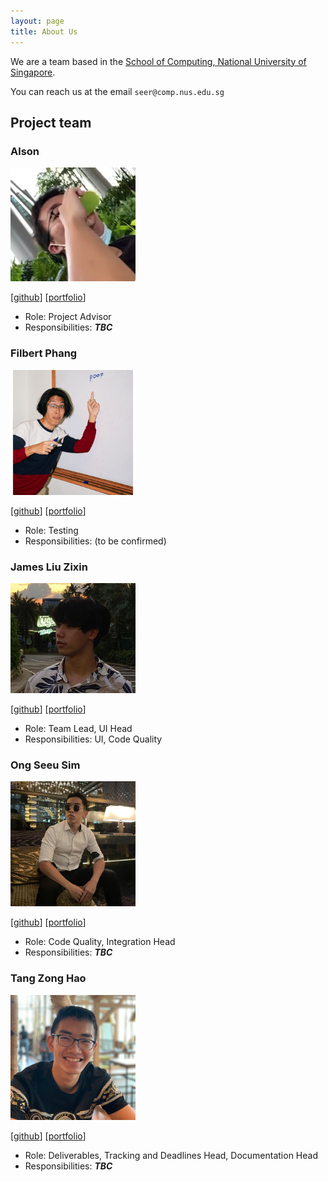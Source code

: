 ```yaml
---
layout: page
title: About Us
---
```


We are a team based in the [School of Computing, National University of Singapore](http://www.comp.nus.edu.sg).

You can reach us at the email `seer@comp.nus.edu.sg`

## Project team

### Alson

<img src="images/alson001.png" width="200px">

[[github](https://github.com/alson001)]
[[portfolio](team/alson001.md)]

- Role: Project Advisor
- Responsibilities: ***TBC***

### Filbert Phang

<img src="images/filbertphang.png" width="200px">

[[github](http://github.com/filbertphang)]
[[portfolio](team/filbertphang.md)]

- Role: Testing
- Responsibilities: (to be confirmed)

### James Liu Zixin

<img src="images/jamesliuzx.jpg" width="200px">

[[github](http://github.com/jamesliuzx)]
[[portfolio](team/jamesliuzx.md)]

- Role: Team Lead, UI Head
- Responsibilities: UI, Code Quality 

### Ong Seeu Sim

<img src="images/seeusim.png" width="200px">

[[github](http://github.com/SeeuSim)]
[[portfolio](team/seeusim.md)]

- Role: Code Quality, Integration Head
- Responsibilities: ***TBC***

### Tang Zong Hao

<img src="images/zhtang29.png" width="200px">

[[github](http://github.com/zhtang29)]
[[portfolio](team/zhtang29.md)]

- Role: Deliverables, Tracking and Deadlines Head, Documentation Head
- Responsibilities: ***TBC***
